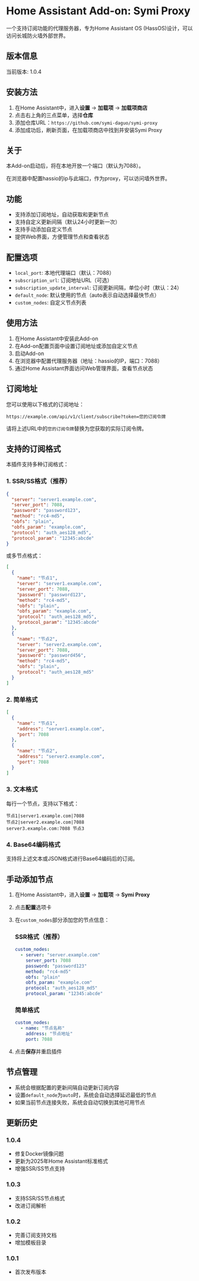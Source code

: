 # Home Assistant Add-on: Symi Proxy

一个支持订阅功能的代理服务器，专为Home Assistant OS (HassOS)设计，可以访问长城防火墙外部世界。

## 版本信息
当前版本: 1.0.4

## 安装方法

1. 在Home Assistant中，进入**设置** -> **加载项** -> **加载项商店**
2. 点击右上角的三点菜单，选择**仓库**
3. 添加仓库URL：`https://github.com/symi-daguo/symi-proxy`
4. 添加成功后，刷新页面，在加载项商店中找到并安装Symi Proxy

## 关于

本Add-on启动后，将在本地开放一个端口（默认为7088）。

在浏览器中配置hassio的ip与此端口，作为proxy，可以访问墙外世界。

## 功能

- 支持添加订阅地址，自动获取和更新节点
- 支持自定义更新间隔（默认24小时更新一次）
- 支持手动添加自定义节点
- 提供Web界面，方便管理节点和查看状态

## 配置选项

- `local_port`: 本地代理端口（默认：7088）
- `subscription_url`: 订阅地址URL（可选）
- `subscription_update_interval`: 订阅更新间隔，单位小时（默认：24）
- `default_node`: 默认使用的节点（auto表示自动选择最快节点）
- `custom_nodes`: 自定义节点列表

## 使用方法

1. 在Home Assistant中安装此Add-on
2. 在Add-on配置页面中设置订阅地址或添加自定义节点
3. 启动Add-on
4. 在浏览器中配置代理服务器（地址：hassio的IP，端口：7088）
5. 通过Home Assistant界面访问Web管理界面，查看节点状态

## 订阅地址

您可以使用以下格式的订阅地址：

```
https://example.com/api/v1/client/subscribe?token=您的订阅令牌
```

请将上述URL中的`您的订阅令牌`替换为您获取的实际订阅令牌。

## 支持的订阅格式

本插件支持多种订阅格式：

### 1. SSR/SS格式（推荐）

```json
{
  "server": "server1.example.com",
  "server_port": 7088,
  "password": "password123",
  "method": "rc4-md5",
  "obfs": "plain",
  "obfs_param": "example.com",
  "protocol": "auth_aes128_md5",
  "protocol_param": "12345:abcde"
}
```

或多节点格式：

```json
[
  {
    "name": "节点1",
    "server": "server1.example.com",
    "server_port": 7088,
    "password": "password123",
    "method": "rc4-md5",
    "obfs": "plain",
    "obfs_param": "example.com",
    "protocol": "auth_aes128_md5",
    "protocol_param": "12345:abcde"
  },
  {
    "name": "节点2",
    "server": "server2.example.com",
    "server_port": 7088,
    "password": "password456",
    "method": "rc4-md5",
    "obfs": "plain",
    "protocol": "auth_aes128_md5"
  }
]
```

### 2. 简单格式

```json
[
  {
    "name": "节点1",
    "address": "server1.example.com",
    "port": 7088
  },
  {
    "name": "节点2",
    "address": "server2.example.com",
    "port": 7088
  }
]
```

### 3. 文本格式

每行一个节点，支持以下格式：
```
节点1|server1.example.com|7088
节点2|server2.example.com|7088
server3.example.com:7088 节点3
```

### 4. Base64编码格式

支持将上述文本或JSON格式进行Base64编码后的订阅。

## 手动添加节点

1. 在Home Assistant中，进入**设置** -> **加载项** -> **Symi Proxy**
2. 点击**配置**选项卡
3. 在`custom_nodes`部分添加您的节点信息：

   ### SSR格式（推荐）
   ```yaml
   custom_nodes:
     - server: "server.example.com"
       server_port: 7088
       password: "password123"
       method: "rc4-md5"
       obfs: "plain"
       obfs_param: "example.com"
       protocol: "auth_aes128_md5"
       protocol_param: "12345:abcde"
   ```

   ### 简单格式
   ```yaml
   custom_nodes:
     - name: "节点名称"
       address: "节点地址"
       port: 7088
   ```

4. 点击**保存**并重启插件

## 节点管理

- 系统会根据配置的更新间隔自动更新订阅内容
- 设置`default_node`为`auto`时，系统会自动选择延迟最低的节点
- 如果当前节点连接失败，系统会自动切换到其他可用节点

## 更新历史

### 1.0.4
- 修复Docker镜像问题
- 更新为2025年Home Assistant标准格式
- 增强SSR/SS节点支持

### 1.0.3
- 支持SSR/SS节点格式
- 改进订阅解析

### 1.0.2
- 完善订阅支持文档
- 增加模板目录

### 1.0.1
- 首次发布版本

